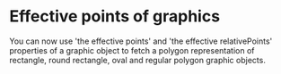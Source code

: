 # Effective points of graphics
You can now use 'the effective points' and 'the effective relativePoints' properties of a graphic object to fetch a polygon representation of rectangle, round rectangle, oval and regular polygon graphic objects.

